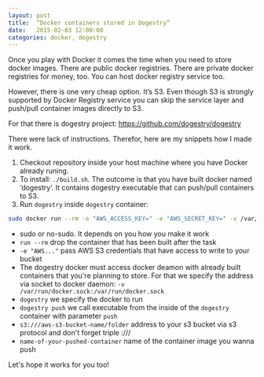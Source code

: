 ```yaml
---
layout: post
title:  “Docker containers stored in Dogestry”
date:   2015-02-03 12:00:00
categories: docker, dogestry
---
```

Once you play with Docker it comes the time when you need to store docker images. There are public docker registries. There are private docker registries for money, too. You can host docker registry service too.

However, there is one very cheap option. It’s S3. Even though S3 is strongly supported by Docker Registry service you can skip the service layer and push/pull container images directly to S3.

For that there is dogestry project: https://github.com/dogestry/dogestry

There were lack of instructions. Therefor, here are my snippets how I made it work.

1. Checkout repository inside your host machine where you have Docker already runing.
2. To install: `./build.sh`. The outcome is that you have built docker named ‘dogestry’. It contains dogestry executable that can push/pull containers to S3.
3. Run `dogestry` inside `dogestry` container:  

```bash
sudo docker run --rm -e "AWS_ACCESS_KEY=" -e "AWS_SECRET_KEY=" -v /var/run/docker.sock:/var/run/docker.sock dogestry dogestry push s3:///aws-s3-bucket-name/folder name-of-your-pushed-container
```

- sudo or no-sudo. It depends on you how you make it work  
- `run --rm` drop the container that has been built after the task  
- `-e "AWS..."` pass AWS S3 credentials that have access to write to your bucket  
- The dogestry docker must access docker deamon with already built containers that you're planning to store. For that we specify the address via socket to docker daemon: `-v /var/run/docker.sock:/var/run/docker.sock`  
- `dogestry` we specify the docker to run  
- `dogestry push` we call executable from the inside of the `dogestry` container with parameter `push`  
- `s3:///aws-s3-bucket-name/folder` address to your s3 bucket via s3 protocol and don't forget triple :///  
- `name-of-your-pushed-container` name of the container image you wanna push  

Let's hope it works for you too!
